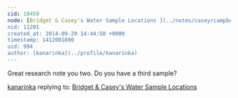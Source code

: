 ```yaml
---
cid: 10459
node: [Bridget & Casey's Water Sample Locations ](../notes/caseyrcampbell327/09-29-2014/bridget-casey-s-water-sample-locations)
nid: 11201
created_at: 2014-09-29 14:44:50 +0000
timestamp: 1412001890
uid: 994
author: [kanarinka](../profile/kanarinka)
---
```


Great research note you two. Do you have a third sample?

[kanarinka](../profile/kanarinka) replying to: [Bridget & Casey's Water Sample Locations ](../notes/caseyrcampbell327/09-29-2014/bridget-casey-s-water-sample-locations)

